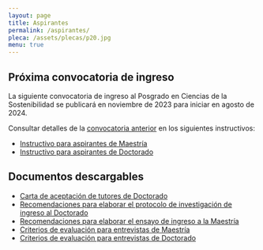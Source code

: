 ```yaml
---
layout: page
title: Aspirantes
permalink: /aspirantes/
pleca: /assets/plecas/p20.jpg
menu: true
---
```



## Próxima convocatoria de ingreso 

La siguiente convocatoria de ingreso al Posgrado en Ciencias de la Sostenibilidad se publicará en noviembre de 2023 para iniciar en agosto de 2024.

Consultar detalles de la [convocatoria anterior](/assets/docs/convocatoria_ingreso_2024-1.pdf) en los siguientes instructivos:

 - [Instructivo para aspirantes de Maestría](/assets/docs/instructivo-maestria.pdf)
 - [Instructivo para aspirantes de Doctorado](/assets/docs/instructivo-doctorado.pdf)


## Documentos descargables

 - [Carta de aceptación de tutores de Doctorado](/assets/formatos/aspirantes/formato_carta_aceptacion_tutor_doctorado.docx)
 - [Recomendaciones para elaborar el protocolo de investigación de ingreso al Doctorado](/assets/docs/recomendaciones_aspirantes_doctorado.pdf)
 - [Recomendaciones para elaborar el ensayo de ingreso a la Maestría](/assets/docs/recomendaciones_aspirantes_maestria.pdf)
 - [Criterios de evaluación para entrevistas de Maestría](/assets/docs/rubrica_entrevista_Mae.pdf)
 - [Criterios de evaluación para entrevistas de Doctorado](/assets/docs/rubrica_entrevista_Doc.pdf)
